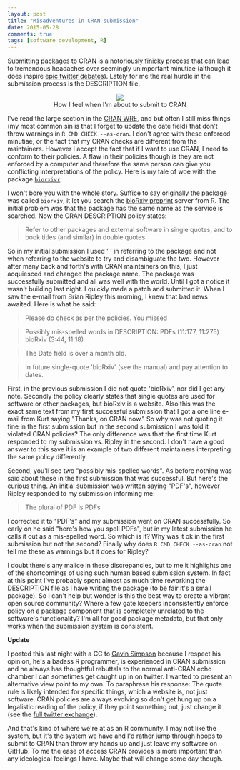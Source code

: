 ```yaml
---
layout: post
title: "Misadventures in CRAN submission"
date: 2015-05-28
comments: true
tags: [software development, R]
---
```


Submitting packages to CRAN is a [notoriously finicky](http://ironholds.org/blog/dont-use-the-mailing-lists-a-love-letter-to-the-r-community/) process that can lead to tremendous headaches over seemingly unimportant minutiae (although it does inspire [epic twitter debates](https://twitter.com/ucfagls/status/600493818476015616)). Lately for me the real hurdle in the submission process is the DESCRIPTION file.

<center><figure><img src = "http://i.ytimg.com/vi/paze9Z2BWnA/0.jpg">
<figcaption>How I feel when I'm about to submit to CRAN</figcaption></figure></center>

I've read the large section in the [CRAN WRE](http://cran.r-project.org/doc/manuals/r-release/R-exts.html#The-DESCRIPTION-file), and but often I still miss things (my most common sin is that I forget to update the date field) that don't throw warnings in `R CMD CHECK --as-cran`.  I don't agree with these enforced minutiae, or the fact that my CRAN checks are different from the maintainers.  However I accept the fact that if I want to use CRAN, I need to conform to their policies.  A flaw in their policies though is they are not enforced by a computer and therefore the same person can give you conflicting interpretations of the policy.  Here is my tale of woe with the package [`biorxivr`](http://cran.r-project.org/web/packages/biorxivr/index.html)

I won't bore you with the whole story.  Suffice to say originally the package was called `biorxiv`, it let you search the [bioRxiv preprint](http://www.biorxiv.org) server from R.  The initial problem was that the package has the same name as the service is searched. Now the CRAN DESCRIPTION policy states:

> Refer to other packages and external software in single quotes, and to book titles (and similar) in double quotes.

So in my initial submission I used ' ' in referring to the package and not when referring to the website to try and disambiguate the two. However after many back and forth's with CRAN maintainers on this, I just acquiesced and changed the package name. The package was successfully submitted and all was well with the world.  Until I got a notice it wasn't building last night.  I quickly made a patch and submitted it. When I saw the e-mail from Brian Ripley this morning, I knew that bad news awaited.  Here is what he said:

>Please do check as per the policies.  You missed

>Possibly mis-spelled words in DESCRIPTION:
   PDFs (11:177, 11:275)
   bioRxiv (3:44, 11:18)

>The Date field is over a month old.

>In future single-quote 'bioRxiv' (see the manual) and pay attention to
dates.

First, in the previous submission I did not quote 'bioRxiv', nor did I get any note. Secondly the policy clearly states that single quotes are used for software or other packages, but bioRxiv is a website. Also this was the exact same text from my first successful submission that I got a one line e-mail from Kurt saying "Thanks, on CRAN now." So why was not quoting it fine in the first submission but in the second submission I was told it violated CRAN policies? The only difference was that the first time Kurt responded to my submission vs. Ripley in the second. I don't have a good answer to this save it is an example of two different maintainers interpreting the same policy differently.  

Second, you'll see two "possibly mis-spelled words". As before nothing was said about these in the first submission that was successful. But here's the curious thing.  An initial submission was written saying "PDF's", however Ripley responded to my submission informing me:

>The plural of PDF is PDFs

I corrected it to "PDF's" and my submission went on CRAN successfully. So early on he said "here's how you spell PDFs", but in my latest submission he calls it out as a mis-spelled word. So which is it?  Why was it ok in the first submission but not the second?  Finally why does `R CMD CHECK --as-cran` not tell me these as warnings but it does for Ripley?

I doubt there's any malice in these discrepancies, but to me it highlights one of the shortcomings of using such human based submission system. In fact at this point I've probably spent almost as much time reworking the DESCRIPTION file as I have writing the package (to be fair it's a small package). So I can't help but wonder is this the best way to create a vibrant open source community?  Where a few gate keepers inconsistently enforce policy on a package component that is completely unrelated to the software's functionality?  I'm all for good package metadata, but that only works when the submission system is consistent.


**Update**

I posted this last night with a CC to [Gavin Simpson](http://www.fromthebottomoftheheap.net/) because I respect his opinion, he's a badass R programmer, is experienced in CRAN submission and he always has thoughtful rebuttals to the normal anti-CRAN echo chamber I can sometimes get caught up in on twitter. I wanted to present an alternative view point to my own.  To paraphrase his response: The quote rule is likely intended for specific things, which a website is, not just software. CRAN policies are always evolving so don't get hung up on a legalistic reading of the policy, if they point something out, just change it (see the [full twitter exchange](https://twitter.com/emhrt_/status/604141386913341440)).

And that's kind of where we're at as an R community. I may not like the system, but it's the system we have and I'd rather jump through hoops to submit to CRAN than throw my hands up and just leave my software on GitHub. To me the ease of access CRAN provides is more important than any ideological feelings I have. Maybe that will change some day though.
